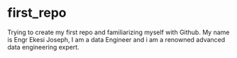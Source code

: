 # first_repo
Trying to create my first repo and familiarizing myself with Github.
My name is Engr Ekesi Joseph, I am a data Engineer and i am a renowned advanced data engineering expert.
